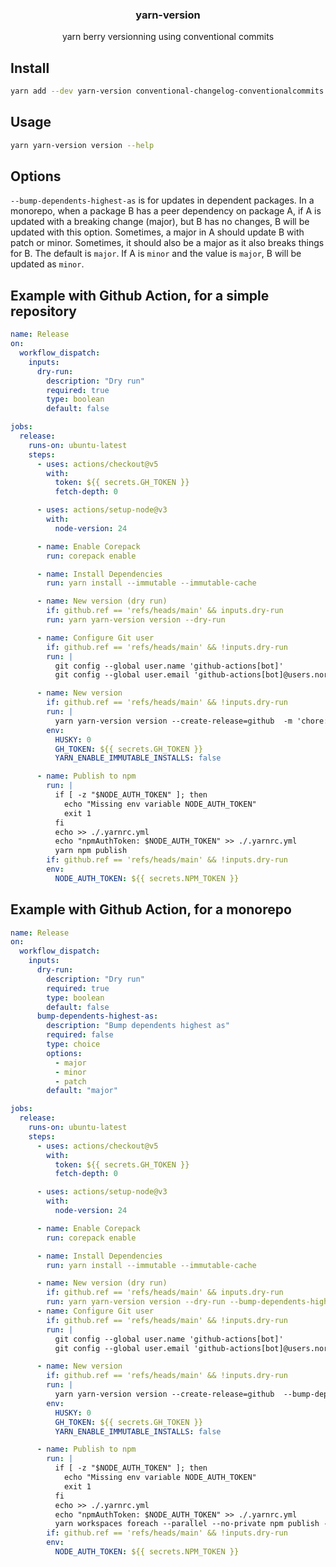 <h3 align="center">
  yarn-version
</h3>

<p align="center">
  yarn berry versionning using conventional commits
</p>

## Install

```bash
yarn add --dev yarn-version conventional-changelog-conventionalcommits
```

## Usage

```bash
yarn yarn-version version --help
```

## Options

`--bump-dependents-highest-as` is for updates in dependent packages. In a monorepo, when a package B has a peer dependency on package A, if A is updated with a breaking change (major), but B has no changes, B will be updated with this option. Sometimes, a major in A should update B with patch or minor. Sometimes, it should also be a major as it also breaks things for B. The default is `major`. If A is `minor` and the value is `major`, B will be updated as `minor`.

## Example with Github Action, for a simple repository

```yml
name: Release
on:
  workflow_dispatch:
    inputs:
      dry-run:
        description: "Dry run"
        required: true
        type: boolean
        default: false

jobs:
  release:
    runs-on: ubuntu-latest
    steps:
      - uses: actions/checkout@v5
        with:
          token: ${{ secrets.GH_TOKEN }}
          fetch-depth: 0

      - uses: actions/setup-node@v3
        with:
          node-version: 24

      - name: Enable Corepack
        run: corepack enable

      - name: Install Dependencies
        run: yarn install --immutable --immutable-cache

      - name: New version (dry run)
        if: github.ref == 'refs/heads/main' && inputs.dry-run
        run: yarn yarn-version version --dry-run

      - name: Configure Git user
        if: github.ref == 'refs/heads/main' && !inputs.dry-run
        run: |
          git config --global user.name 'github-actions[bot]'
          git config --global user.email 'github-actions[bot]@users.noreply.github.com'

      - name: New version
        if: github.ref == 'refs/heads/main' && !inputs.dry-run
        run: |
          yarn yarn-version version --create-release=github  -m 'chore: release %v [skip ci]'
        env:
          HUSKY: 0
          GH_TOKEN: ${{ secrets.GH_TOKEN }}
          YARN_ENABLE_IMMUTABLE_INSTALLS: false

      - name: Publish to npm
        run: |
          if [ -z "$NODE_AUTH_TOKEN" ]; then
            echo "Missing env variable NODE_AUTH_TOKEN"
            exit 1
          fi
          echo >> ./.yarnrc.yml
          echo "npmAuthToken: $NODE_AUTH_TOKEN" >> ./.yarnrc.yml
          yarn npm publish
        if: github.ref == 'refs/heads/main' && !inputs.dry-run
        env:
          NODE_AUTH_TOKEN: ${{ secrets.NPM_TOKEN }}
```

## Example with Github Action, for a monorepo

```yml
name: Release
on:
  workflow_dispatch:
    inputs:
      dry-run:
        description: "Dry run"
        required: true
        type: boolean
        default: false
      bump-dependents-highest-as:
        description: "Bump dependents highest as"
        required: false
        type: choice
        options:
          - major
          - minor
          - patch
        default: "major"

jobs:
  release:
    runs-on: ubuntu-latest
    steps:
      - uses: actions/checkout@v5
        with:
          token: ${{ secrets.GH_TOKEN }}
          fetch-depth: 0

      - uses: actions/setup-node@v3
        with:
          node-version: 24

      - name: Enable Corepack
        run: corepack enable

      - name: Install Dependencies
        run: yarn install --immutable --immutable-cache

      - name: New version (dry run)
        if: github.ref == 'refs/heads/main' && inputs.dry-run
        run: yarn yarn-version version --dry-run --bump-dependents-highest-as=${{ inputs.bump-dependents-highest-as }}
      - name: Configure Git user
        if: github.ref == 'refs/heads/main' && !inputs.dry-run
        run: |
          git config --global user.name 'github-actions[bot]'
          git config --global user.email 'github-actions[bot]@users.noreply.github.com'

      - name: New version
        if: github.ref == 'refs/heads/main' && !inputs.dry-run
        run: |
          yarn yarn-version version --create-release=github  --bump-dependents-highest-as=${{ inputs.bump-dependents-highest-as }} -m 'chore: release [skip ci]\n\n%t'
        env:
          HUSKY: 0
          GH_TOKEN: ${{ secrets.GH_TOKEN }}
          YARN_ENABLE_IMMUTABLE_INSTALLS: false

      - name: Publish to npm
        run: |
          if [ -z "$NODE_AUTH_TOKEN" ]; then
            echo "Missing env variable NODE_AUTH_TOKEN"
            exit 1
          fi
          echo >> ./.yarnrc.yml
          echo "npmAuthToken: $NODE_AUTH_TOKEN" >> ./.yarnrc.yml
          yarn workspaces foreach --parallel --no-private npm publish --tolerate-republish
        if: github.ref == 'refs/heads/main' && !inputs.dry-run
        env:
          NODE_AUTH_TOKEN: ${{ secrets.NPM_TOKEN }}
```
